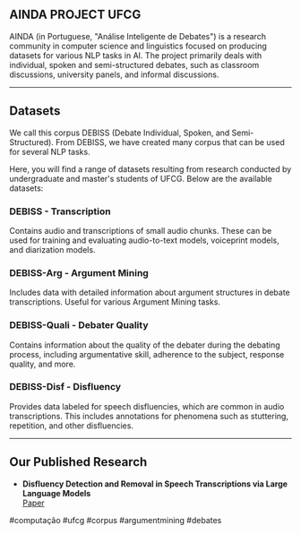 ## AINDA PROJECT UFCG

AINDA (in Portuguese, "Análise Inteligente de Debates") is a research community in computer science and linguistics focused on producing datasets for various NLP tasks in AI. The project primarily deals with individual, spoken and semi-structured debates, such as classroom discussions, university panels, and informal discussions.

---

## Datasets

We call this corpus DEBISS (Debate Individual, Spoken, and Semi-Structured). From DEBISS, we have created many corpus that can be used for several NLP tasks.

Here, you will find a range of datasets resulting from research conducted by undergraduate and master's students of UFCG. Below are the available datasets:

### DEBISS - Transcription
Contains audio and transcriptions of small audio chunks. These can be used for training and evaluating audio-to-text models, voiceprint models, and diarization models.

### DEBISS-Arg - Argument Mining
Includes data with detailed information about argument structures in debate transcriptions. Useful for various Argument Mining tasks.

### DEBISS-Quali - Debater Quality
Contains information about the quality of the debater during the debating process, including argumentative skill, adherence to the subject, response quality, and more.

### DEBISS-Disf - Disfluency
Provides data labeled for speech disfluencies, which are common in audio transcriptions. This includes annotations for phenomena such as stuttering, repetition, and other disfluencies.

---

## Our Published Research

- **Disfluency Detection and Removal in Speech Transcriptions via Large Language Models**  
  [Paper](https://sol.sbc.org.br/index.php/stil/article/view/31135)


#computação #ufcg #corpus #argumentmining #debates
